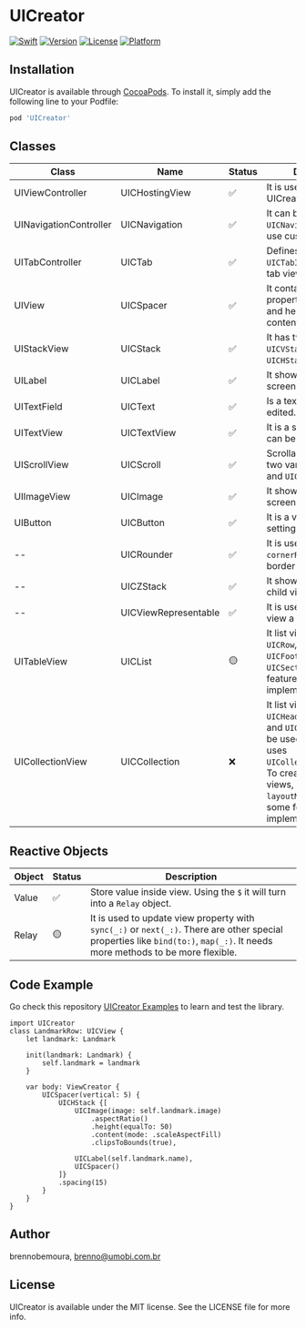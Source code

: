 # UICreator

[![Swift](https://github.com/umobi/UICreator/workflows/Swift/badge.svg)](https://cocoapods.org/pods/UICreator)
[![Version](https://img.shields.io/cocoapods/v/UICreator.svg?style=flat)](https://cocoapods.org/pods/UICreator)
[![License](https://img.shields.io/cocoapods/l/UICreator.svg?style=flat)](https://cocoapods.org/pods/UICreator)
[![Platform](https://img.shields.io/cocoapods/p/UICreator.svg?style=flat)](https://cocoapods.org/pods/UICreator)

## Installation

UICreator is available through [CocoaPods](https://cocoapods.org). To install
it, simply add the following line to your Podfile:

```ruby
pod 'UICreator'
```

## Classes

Class | Name | Status | Description
----|----|----|-----
UIViewController | UICHostingView | ✅ | It is used to host UICreator's View.
UINavigationController | UICNavigation | ✅ | It can be used the `UICNavigation.Other` to use custom navigations.
UITabController | UICTab | ✅ | Defines a tab bar with `UICTabItem` to create the tab views.
UIView | UICSpacer | ✅ | It contains a lot of properties from UIView and helps spacing content inside of it.
UIStackView | UICStack | ✅ | It has two variation `UICVStack` and `UICHStack`.
UILabel | UICLabel | ✅ | It shows the text on the screen.
UITextField | UICText | ✅ | Is a text that can be edited.
UITextView | UICTextView | ✅ | It is a scrollable text that can be edited.
UIScrollView | UICScroll | ✅ | Scrollable content with two variation `UICVScroll` and `UICHScroll`.
UIImageView | UICImage | ✅ | It shows image on screen.
UIButton | UICButton | ✅ | It is a view with control settings.
-- | UICRounder | ✅ | It is used to set `cornerRadius` and border layout
-- | UICZStack | ✅ | It shows more than one child view.
-- | UICViewRepresentable | ✅ | It is used to make UIKit view a UICreator view.
UITableView | UICList | 🟡 | It list views using `UICRow`, `UICHeader`, `UICFooter` and `UICSection`. Only some features are implemented.
UICollectionView | UICCollection | ❌ | It list view using `UICRow`, `UICHeader`, `UICFooter` and `UICSection`. It can be used `UICFlow` that uses `UICollectionFlowLayout`. To create the layout to views, use `layoutMaker(_:)`. Only some features are implemented.

## Reactive Objects

Object | Status | Description
----|----|-----
Value | ✅ | Store value inside view. Using the `$` it will turn into a `Relay` object.
Relay | 🟡 | It is used to update view property with `sync(_:)` or `next(_:)`. There are other special properties like `bind(to:)`, `map(_:)`. It needs more methods to be more flexible.

## Code Example

Go check this repository [UICreator Examples](https://github.com/brennobemoura/UICreator-Examples) to learn and test the library.

    import UICreator
    class LandmarkRow: UICView {
		let landmark: Landmark
		
		init(landmark: Landmark) {
			self.landmark = landmark
		}
	
		var body: ViewCreator {
			UICSpacer(vertical: 5) {
				UICHStack {[
					UICImage(image: self.landmark.image)
						.aspectRatio()
						.height(equalTo: 50)
						.content(mode: .scaleAspectFill)
						.clipsToBounds(true),
						
					UICLabel(self.landmark.name),
					UICSpacer()
				]}
				.spacing(15)
			}
		}
	}

## Author

brennobemoura, brenno@umobi.com.br

## License

UICreator is available under the MIT license. See the LICENSE file for more info.
